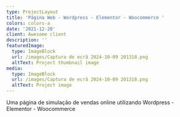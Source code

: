 ```yaml
---
type: ProjectLayout
title: 'Página Web - Wordpress - Elementor - Woocommerce '
colors: colors-a
date: '2021-12-20'
client: Awesome client
description: ''
featuredImage:
  type: ImageBlock
  url: /images/Captura de ecrã 2024-10-09 201318.png
  altText: Project thumbnail image
media:
  type: ImageBlock
  url: /images/Captura de ecrã 2024-10-09 201318.png
  altText: Project image
---
```

Uma página de simulação de vendas online utilizando Wordpress - Elementor - Woocommerce



